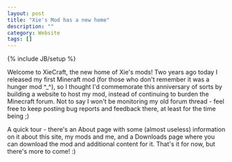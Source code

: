 ```yaml
---
layout: post
title: "Xie's Mod has a new home"
description: ""
category: Website
tags: []
---
```

{% include JB/setup %}

Welcome to XieCraft, the new home of Xie's mods! Two years ago today I released my first Mineraft mod (for those who don't remember it was a hunger mod ^_^), so I thought I'd commemorate this anniversary of sorts by building a website to host my mod, instead of continuing to burden the Minecraft forum. Not to say I won't be monitoring my old forum thread - feel free to keep posting bug reports and feedback there, at least for the time being ;)

<!--more-->

A quick tour - there's an About page with some (almost useless) information on it about this site, my mods and me, and a Downloads page where you can download the mod and additional content for it. That's it for now, but there's more to come! :)